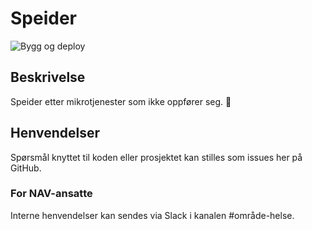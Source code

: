 # Speider
![Bygg og deploy](https://github.com/navikt/helse-speider/workflows/Bygg%20og%20deploy/badge.svg)

## Beskrivelse
Speider etter mikrotjenester som ikke oppfører seg. :telescope:

## Henvendelser
Spørsmål knyttet til koden eller prosjektet kan stilles som issues her på GitHub.

### For NAV-ansatte
Interne henvendelser kan sendes via Slack i kanalen #område-helse.
